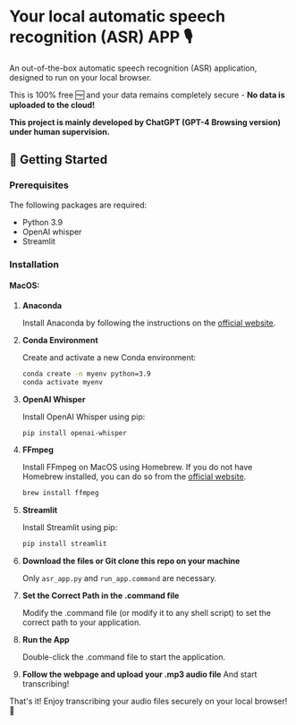 # Your local automatic speech recognition (ASR) APP 🎙️

An out-of-the-box automatic speech recognition (ASR) application, designed to run on your local browser. 

This is 100% free 🆓 and your data remains completely secure - **No data is uploaded to the cloud!**

**This project is mainly developed by ChatGPT (GPT-4 Browsing version) under human supervision.**

## 🚀 Getting Started 

### Prerequisites 

The following packages are required:

- Python 3.9
- OpenAI whisper
- Streamlit

### Installation

#### MacOS:

1. **Anaconda**

   Install Anaconda by following the instructions on the [official website](https://www.anaconda.com/download).

2. **Conda Environment**

   Create and activate a new Conda environment:

   ```bash
   conda create -n myenv python=3.9
   conda activate myenv
   ```
3. **OpenAI Whisper**

   Install OpenAI Whisper using pip:

   ```bash
   pip install openai-whisper
   ```
4. **FFmpeg**

   Install FFmpeg on MacOS using Homebrew. 
   If you do not have Homebrew installed, you can do so from the [official website](https://brew.sh/).

   ```bash
   brew install ffmpeg
   ```
5. **Streamlit**

   Install Streamlit using pip:
   ```bash
   pip install streamlit
   ```
6. **Download the files or Git clone this repo on your machine**

   Only ```asr_app.py``` and ```run_app.command``` are necessary.

7. **Set the Correct Path in the .command file**

   Modify the .command file (or modify it to any shell script) to set the correct path to your application.

8. **Run the App**

   Double-click the .command file to start the application.

9. **Follow the webpage and upload your .mp3 audio file**
   And start transcribing!


That's it! Enjoy transcribing your audio files securely on your local browser! 🎉
